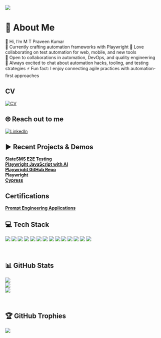 [![](https://visitcount.itsvg.in/api?id=praveen2567&icon=0&color=1)](https://visitcount.itsvg.in)

<!-- Proudly created with GPRM ( https://gprm.itsvg.in ) -->

# 💫 About Me
👋 Hi, I’m M T Praveen Kumar  
🔭 Currently crafting automation frameworks with Playwright
👯 Love collaborating on test automation for web, mobile, and new tools  
🤝 Open to collaborations in automation, DevOps, and quality engineering  
💬 Always excited to chat about automation hacks, tooling, and testing strategies
⚡ Fun fact: I enjoy connecting agile practices with automation-first approaches

## CV

[![CV](https://img.shields.io/badge/CV-%230077B5.svg?logo=read-the-docs&logoColor=white)](./MT_Praveen_Kumar_QA_Automation.pdf)

## 🌐 Reach out to me
[![LinkedIn](https://img.shields.io/badge/LinkedIn-%230077B5.svg?logo=linkedin&logoColor=white)](https://www.linkedin.com/in/mtpraveenkumar/)


## ▶️ Recent Projects & Demos
[**SlateSMS E2E Testing**](https://github.com/praveen2567/slatesms-e2e-testing) <br>
[**Playwright JavaScript with AI**](https://www.linkedin.com/posts/joecolantonio_devsecops-automationtesting-softwaretesting-activity-7297334363409580033-gYzE?utm_source=share&utm_medium=member_desktop&rcm=ACoAAA8dnH4B2FaY6zq62jD8KErL7CWC4huXtgI) <br>
[**Playwright GitHub Repo**](https://www.youtube.com/watch?app=desktop&v=orWd3b6zqHI) <br>
[**Playwright**](https://www.linkedin.com/posts/joecolantonio_testautomation-code-performance-activity-6944754650982076416-CZui?utm_source=linkedin_share&utm_medium) <br>
[**Cypress**](https://www.linkedin.com/posts/joecolantonio_automationtesting-devops-devsecops-activity-7003058089235005440-3JmS?utm_source=share&utm_medium) 


## Certifications

[**Prompt Engineering Applications**](https://www.linkedin.com/in/mtpraveenkumar/overlay/1757766562861/single-media-viewer/?profileId=ACoAAEPgbgMBH3ahpxTF6FK3MlGSXkql_ev6OH8)


## 💻 Tech Stack
<p>
<img src="https://img.shields.io/badge/Playwright-45ba4b?style=for-the-badge&logo=playwright&logoColor=white">
<img src="https://img.shields.io/badge/Cypress-330F63?style=for-the-badge&logo=cypress&logoColor=white">
<img src="https://img.shields.io/badge/JavaScript-F7DF1E?style=for-the-badge&logo=javascript&logoColor=black">
<img src="https://img.shields.io/badge/TypeScript-3178C6?style=for-the-badge&logo=typescript&logoColor=black">
<img src="https://img.shields.io/badge/Java-007396?style=for-the-badge&logo=java&logoColor=white">
<img src="https://img.shields.io/badge/Node.js-43853D?style=for-the-badge&logo=node.js&logoColor=white">
<img src="https://img.shields.io/badge/Jest-323330?style=for-the-badge&logo=Jest&logoColor=white">
<img src="https://img.shields.io/badge/Mocha-8D6748?style=for-the-badge&logo=mocha&logoColor=white">
<img src="https://img.shields.io/badge/GitHub_Actions-2088FF?style=for-the-badge&logo=github-actions&logoColor=white">
<img src="https://img.shields.io/badge/Git-F05032?style=for-the-badge&logo=git&logoColor=white">
<img src="https://img.shields.io/badge/Jira-0052CC?style=for-the-badge&logo=Jira&logoColor=white">
<img src="https://img.shields.io/badge/GitHub-100000?style=for-the-badge&logo=github&logoColor=white">
<img src="https://img.shields.io/badge/GitLab-330F63?style=for-the-badge&logo=gitlab&logoColor=white">
<img src="https://img.shields.io/badge/Docker-0FAAFF?style=for-the-badge&logo=docker&logoColor=white">
</p>

<br>

## 📊 GitHub Stats
![](https://github-readme-stats.vercel.app/api?username=praveen2567&theme=highcontrast&hide_border=false&include_all_commits=true&count_private=true)<br/>
![](https://github-readme-streak-stats.herokuapp.com/?user=praveen2567&theme=highcontrast&hide_border=false)<br/>
![](https://github-readme-stats.vercel.app/api/top-langs/?username=praveen2567&theme=highcontrast&hide_border=false&include_all_commits=true&count_private=true&layout=compact)

<br>

## 🏆 GitHub Trophies
![](https://github-profile-trophy.vercel.app/?username=praveen2567&theme=matrix&no-frame=false&no-bg=false&margin-w=4)
